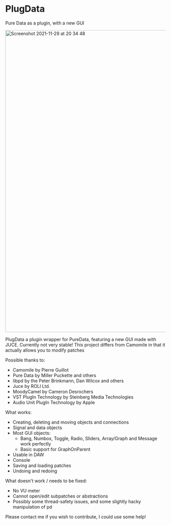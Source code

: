 # PlugData
Pure Data as a plugin, with a new GUI

<img width="948" alt="Screenshot 2021-11-29 at 20 34 48" src="https://user-images.githubusercontent.com/44585538/143931085-47edd316-0f40-4428-a587-30d823c3ba94.png">




PlugData a plugin wrapper for PureData, featuring a new GUI made with JUCE. Currently not very stable!
This project differs from Camomile in that it actually allows you to modify patches

Possible thanks to:

- Camomile by Pierre Guillot
- Pure Data by Miller Puckette and others
- libpd by the Peter Brinkmann, Dan Wilcox and others
- Juce by ROLI Ltd.
- MoodyCamel by Cameron Desrochers
- VST PlugIn Technology by Steinberg Media Technologies
- Audio Unit PlugIn Technology by Apple

What works:
- Creating, deleting and moving objects and connections
- Signal and data objects
- Most GUI objects:
  - Bang, Numbox, Toggle, Radio, Sliders, Array/Graph and Message work perfectly
  - Basic support for GraphOnParent
- Usable in DAW
- Console
- Saving and loading patches
- Undoing and redoing


What doesn't work / needs to be fixed:
- No VU meter
- Cannot open/edit subpatches or abstractions
- Possibly some thread-safety issues, and some slightly hacky manipulation of pd


Please contact me if you wish to contribute, I could use some help!

